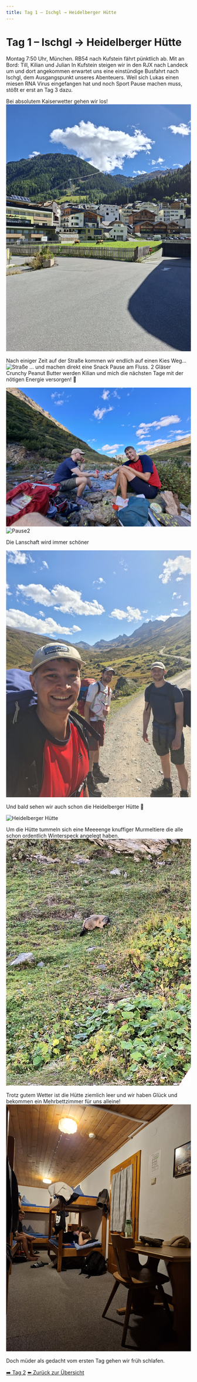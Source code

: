 ```yaml
---
title: Tag 1 – Ischgl → Heidelberger Hütte
---
```


# Tag 1 – Ischgl → Heidelberger Hütte



Montag 7:50 Uhr, München. RB54 nach Kufstein fährt pünktlich ab. Mit an Bord: Till, Kilian und Julian
In Kufstein steigen wir in den RJX nach Landeck um und dort angekommen erwartet uns eine einstündige Busfahrt nach Ischgl, dem Ausgangspunkt unseres Abenteuers. 
Weil sich Lukas einen miesen RNA Virus eingefangen hat und noch Sport Pause machen muss, stößt er erst an Tag 3 dazu.

Bei absolutem Kaiserwetter gehen wir los!
![Ischgl](Bilder/Tag1/20250915_123154.jpg)

Nach einiger Zeit auf der Straße kommen wir endlich auf einen Kies Weg...
![Straße](Bilder/Tag1/20250915_142241.jpg)
... und machen direkt eine Snack Pause am Fluss. 2 Gläser Crunchy Peanut Butter werden Kilian und mich die nächsten Tage mit der nötigen Energie versorgen! 💪

![Pause1](Bilder/Tag1/20250915_151415.jpg)
![Pause2](Bilder/Tag1/20250915_151434.jpg)

Die Lanschaft wird immer schöner

![Landschaft](Bilder/Tag1/20250915_154547.jpg)

Und bald sehen wir auch schon die Heidelberger Hütte 👏

![Heidelberger Hütte](Bilder/Tag1/20250915_163903.jpg)

Um die Hütte tummeln sich eine Meeeenge knuffiger Murmeltiere die alle schon ordentlich Winterspeck angelegt haben.
![Murmeltier](Bilder/Tag1/20250915_170805.jpg)

Trotz gutem Wetter ist die Hütte ziemlich leer und wir haben Glück und bekommen ein Mehrbettzimmer für uns alleine!
![Schlafzimmer](Bilder/Tag1/20250915_215927.jpg)

Doch müder als gedacht vom ersten Tag gehen wir früh schlafen.

[➡️ Tag 2](tag2.md)
[⬅️ Zurück zur Übersicht](index.md)
